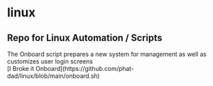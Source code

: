 # linux
<h2>Repo for Linux Automation / Scripts</h2>
<p>The Onboard script prepares a new system for management as well as customizes user login screens<br>
[I Broke it Onboard](https://github.com/phat-dad/linux/blob/main/onboard.sh)
</p>
